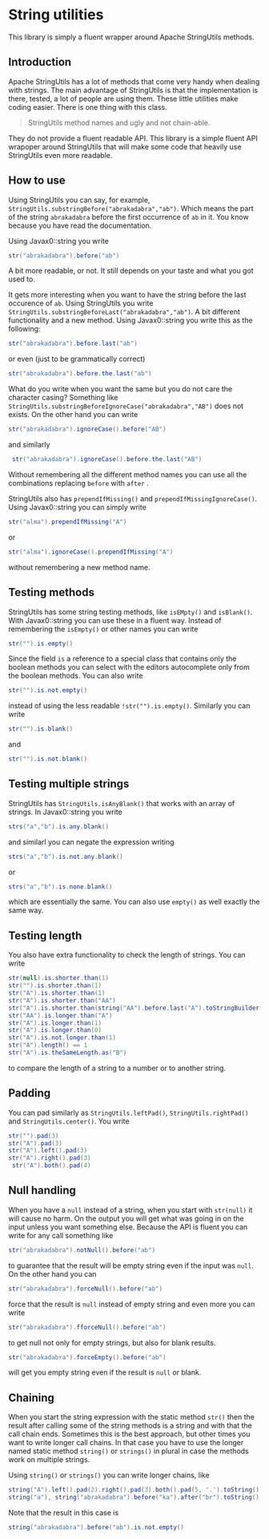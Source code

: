 # String utilities

This library is simply a fluent wrapper around Apache StringUtils 
methods.

## Introduction

Apache StringUtils has a lot of methods that come very handy when
dealing with strings. The main advantage of StringUtils is that the
implementation is there, tested, a lot of people are using them. These
little utilities make coding easier. There is one thing with this class.

> StringUtils method names and ugly and not chain-able.

They do not provide a fluent readable API. This library is a simple
fluent API wrapoper around StringUtils that will make some code that
heavily use StringUtils even more readable.

## How to use

Using StringUtils you can say, for example,
`StringUtils.substringBefore("abrakadabra","ab")`. Which means the part
of the string `abrakadabra` before the first occurrence of `ab` in it.
You know because you have read the documentation.

Using Javax0::string you write 

```java
str("abrakadabra").before("ab")
``` 

A bit more readable, or not. It still depends on your taste and what you
got used to.

It gets more interesting when you want to have the string before the
last occurence of `ab`. Using StringUtils you write
`StringUtils.substringBeforeLast("abrakadabra","ab")`. A bit different
functionality and a new method. Using Javax0::string you write this as
the following:

```java
str("abrakadabra").before.last("ab")
```

or even (just to be grammatically correct)

```java
str("abrakadabra").before.the.last("ab")
```

What do you write when you want the same but you do not care the
character casing? Something like
`StringUtils.substringBeforeIgnoreCase("abrakadabra","AB")` does not
exists. On the other hand you can write

```java
str("abrakadabra").ignoreCase().before("AB")
```

and similarly
 
```java
 str("abrakadabra").ignoreCase().before.the.last("AB")
```
 
Without remembering all the different method names you can use all the
combinations replacing `before` with `after` .
 
StringUtils also has `prependIfMissing()` and
`prependIfMissingIgnoreCase()`. Using Javax0::string you can simply
write

```java
str("alma").prependIfMissing("A")
```

or
 
```java
str("alma").ignoreCase().prependIfMissing("A")
```

without remembering a new method name.

## Testing methods

StringUtils has some string testing methods, like `isEMpty()` and
`isBlank()`. With Javax0::string you can use these in a fluent way.
Instead of remembering the `isEmpty()` or other names you can write

```java
str("").is.empty()
```
 
Since the field `is` a reference to a special class that contains only
the boolean methods you can select with the editors autocomplete only
from the boolean methods. You can also write

```java
str("").is.not.empty()
```

instead of using the less readable `!str("").is.empty()`. Similarly you can
write

```java
str("").is.blank()
```
 
and
```java
str("").is.not.blank()
```

## Testing multiple strings

StringUtils has `StringUtils.isAnyBlank()` that works with an array of strings.
In Javax0::string you write

```java
strs("a","b").is.any.blank()
```

and similarl you can negate the expression writing

```java
strs("a","b").is.not.any.blank()
```

or

```java
strs("a","b").is.none.blank()
```

which are essentially the same. You can also use `empty()` as well
exactly the same way.

## Testing length

You also have extra functionality to check the length of strings. You
can write

```java
str(null).is.shorter.than(1)
str("").is.shorter.than(1)
str("A").is.shorter.than(1)
str("A").is.shorter.than("AA")
str("A").is.shorter.than(string("AA").before.last("A").toStringBuilder().append("A"))
str("AA").is.longer.than("A")
str("A").is.longer.than(1)
str("A").is.longer.than(0)
str("A").is.not.longer.than(1)
str("A").length() == 1
str("A").is.theSameLength.as("B")
```

to compare the length of a string to a number or to another string.

## Padding

You can pad similarly as `StringUtils.leftPad()`,
`StringUtils.rightPad()` and `StringUtils.center()`. You write

```java
str("").pad(3)
str("A").pad(3)
str("A").left().pad(3)
str("A").right().pad(3)
 str("A").both().pad(4)
```

## Null handling

When you have a `null` instead of a string, when you start with
`str(null)` it will cause no harm. On the output you will get what was
going in on the input unless you want something else. Because the API is
fluent you can write for any call something like

```java
str("abrakadabra").notNull().before("ab")
```

to guarantee that the result will be empty string even if the input was
`null`. On the other hand you can

```java
str("abrakadabra").forceNull().before("ab")
```

force that the result is `null` instead of empty string and even more
you can write

```java
str("abrakadabra").fforceNull().before("ab")
```

to get null not only for empty strings, but also for blank results.

```java
str("abrakadabra").forceEmpty().before("ab")
```

will get you empty string even if the result is `null` or blank.

## Chaining

When you start the string expression with the static method `str()` then
the result after calling some of the string methods is a string and with
that the call chain ends. Sometimes this is the best approach, but other
times you want to write longer call chains. In that case you have to use
the longer named static method `string()` or `strings()` in plural in
case the methods work on multiple strings.

Using `string()` or `strings()` you can write longer chains, like

```java
string("A").left().pad(2).right().pad(3).both().pad(5, '.').toString()
string("a"), string("abrakadabra").before("ka").after("br").toString()
```

Note that the result in this case is 

```java
string("abrakadabra").before("ab").is.not.empty()
```